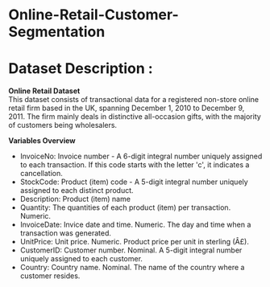 # Online-Retail-Customer-Segmentation       

# Dataset Description :          
**Online Retail Dataset**         
This dataset consists of transactional data for a registered non-store online retail firm based in the UK, spanning December 1, 2010 to December 9, 2011. The firm mainly deals in distinctive all-occasion gifts, with the majority of customers being wholesalers.

**Variables Overview**        
- InvoiceNo: Invoice number - A 6-digit integral number uniquely assigned to each transaction. If this code starts with the letter 'c', it indicates a cancellation.     
- StockCode: Product (item) code -  A 5-digit integral number uniquely assigned to each distinct product.    
- Description: Product (item) name     
- Quantity: The quantities of each product (item) per transaction. Numeric.	
- InvoiceDate: Invice date and time. Numeric. The day and time when a transaction was generated. 
- UnitPrice: Unit price. Numeric. Product price per unit in sterling (Â£). 
- CustomerID: Customer number. Nominal. A 5-digit integral number uniquely assigned to each customer. 
- Country: Country name. Nominal. The name of the country where a customer resides.
